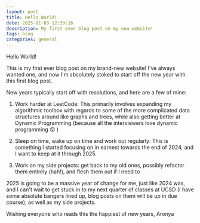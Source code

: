 ```yaml
---
layout: post
title: Hello World!
date: 2025-01-03 12:39:16
description: My first ever blog post on my new website!
tags: blog
categories: general
---
```


Hello World! 

This is my first ever blog post on my brand-new website! I've always wanted one, and now I'm absolutely stoked to start off the new year with this first blog post. 

New years typically start off with resolutions, and here are a few of mine:

1) Work harder at LeetCode: This primarily involves expanding my algorithmic toolbox with regards to some of the more complicated data structures around like graphs and trees, while also getting better at Dynamic Programming (because all the interviewers love dynamic programming :stuck_out_tongue_closed_eyes: )

2) Sleep on time, wake up on time and work out regularly: This is something I started focusing on in earnest towards the end of 2024, and I want to keep at it through 2025. 

3) Work on my side projects: get back to my old ones, possibly refactor them entirely (hah!), and flesh them out if I need to

2025 is going to be a massive year of change for me, just like 2024 was, and I can't wait to get stuck in to my next quarter of classes at UCSD (I have some absolute bangers lined up, blog posts on them will be up in due course), as well as my side projects. 


Wishing everyone who reads this the happiest of new years,
Aronya